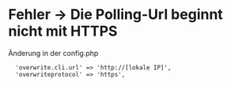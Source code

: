 # Fehler -> Die Polling-Url beginnt nicht mit HTTPS

Änderung in der config.php

```
  'overwrite.cli.url' => 'http://[lokale IP]',
  'overwriteprotocol' => 'https',
```
